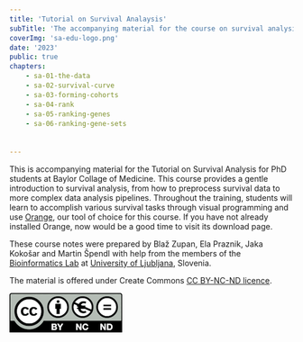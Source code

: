 ```yaml
---
title: 'Tutorial on Survival Analaysis'
subTitle: 'The accompanying material for the course on survival analysis using visual analytics'
coverImg: 'sa-edu-logo.png'
date: '2023'
public: true
chapters:
    - sa-01-the-data
    - sa-02-survival-curve
    - sa-03-forming-cohorts
    - sa-04-rank
    - sa-05-ranking-genes
    - sa-06-ranking-gene-sets


---
```


This is accompanying material for the Tutorial on Survival Analysis for PhD students at Baylor Collage of Medicine. This course provides a gentle introduction to survival analysis, from how to preprocess survival data to more complex data analysis pipelines. Throughout the training, students will learn to accomplish various survival tasks through visual programming and use [Orange](http://orangedatamining.com), our tool of choice for this course. If you have not already installed Orange, now would be a good time to visit its download page.

These course notes were prepared by Blaž Zupan, Ela Praznik, Jaka Kokošar and Martin Špendl with help from the members of the [Bioinformatics Lab](http://biolab.si) at [University of Ljubljana](http://www.uni-lj.si), Slovenia.


The material is offered under Create Commons [CC BY-NC-ND licence](https://creativecommons.org/licenses/by-nc-nd/4.0/).

![](cc-by-nc-nd.png)
